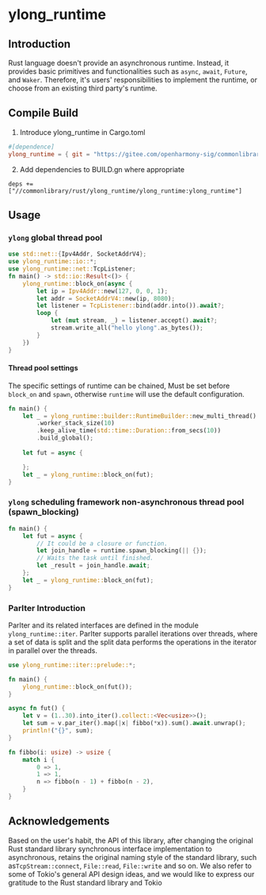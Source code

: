 # ylong_runtime

## Introduction
Rust language doesn't provide an asynchronous runtime. Instead, it provides basic primitives and functionalities such as ``async``, ``await``, ``Future``, and ``Waker``. Therefore, it's users' responsibilities to implement the runtime, or choose from an existing third party's runtime.

## Compile Build

1. Introduce ylong_runtime in Cargo.toml

```toml
#[dependence]
ylong_runtime = { git = "https://gitee.com/openharmony-sig/commonlibrary_rust_ylong_runtime.git", version = "1.9.0", features = ["full"]}
```

2. Add dependencies to BUILD.gn where appropriate

```
deps += ["//commonlibrary/rust/ylong_runtime/ylong_runtime:ylong_runtime"]
```



## Usage

### `ylong` global thread pool

```rust
use std::net::{Ipv4Addr, SocketAddrV4};
use ylong_runtime::io::*;
use ylong_runtime::net::TcpListener;
fn main() -> std::io::Result<()> {
    ylong_runtime::block_on(async {
        let ip = Ipv4Addr::new(127, 0, 0, 1);
        let addr = SocketAddrV4::new(ip, 8080);
        let listener = TcpListener::bind(addr.into()).await?;
        loop {
            let (mut stream, _) = listener.accept().await?;
            stream.write_all("hello ylong".as_bytes());
        }
    })
}
```


#### Thread pool settings

The specific settings of runtime can be chained, Must be set before `block_on` and `spawn`, otherwise `runtime` will use the default configuration.

```rust
fn main() {
    let _ = ylong_runtime::builder::RuntimeBuilder::new_multi_thread()
        .worker_stack_size(10)
        .keep_alive_time(std::time::Duration::from_secs(10))
        .build_global();
    
    let fut = async {

    };
    let _ = ylong_runtime::block_on(fut);
}
```

### `ylong` scheduling framework non-asynchronous thread pool (spawn_blocking)

```rust
fn main() {
    let fut = async {
        // It could be a closure or function.
        let join_handle = runtime.spawn_blocking(|| {});
        // Waits the task until finished.
        let _result = join_handle.await;
    };
    let _ = ylong_runtime::block_on(fut);
}
```


### ParIter Introduction

ParIter and its related interfaces are defined in the module `ylong_runtime::iter`. ParIter supports parallel iterations over threads, where a set of data is split and the split data performs the operations in the iterator in parallel over the threads.

```rust
use ylong_runtime::iter::prelude::*;

fn main() {
    ylong_runtime::block_on(fut());
}

async fn fut() {
    let v = (1..30).into_iter().collect::<Vec<usize>>();
    let sum = v.par_iter().map(|x| fibbo(*x)).sum().await.unwrap();
    println!("{}", sum);
}

fn fibbo(i: usize) -> usize {
    match i {
        0 => 1,
        1 => 1,
        n => fibbo(n - 1) + fibbo(n - 2),
    }
}
```

## Acknowledgements

Based on the user's habit, the API of this library, after changing the original Rust standard library synchronous interface implementation to asynchronous, retains the original naming style of the standard library, such as``TcpStream::connect``, ``File::read``, ``File::write`` and so on. We also refer to some of Tokio's general API design ideas, and we would like to express our gratitude to the Rust standard library and Tokio